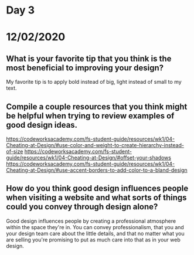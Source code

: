 # Day 3
# __12/02/2020__
 ## What is your favorite tip that you think is the most beneficial to improving your design?
 My favorite tip is to apply bold instead of big, light instead of small to my text. 
## Compile a couple resources that you think might be helpful when trying to review examples of good design ideas.
https://codeworksacademy.com/fs-student-guide/resources/wk1/04-Cheating-at-Design/#use-color-and-weight-to-create-hierarchy-instead-of-size
https://codeworksacademy.com/fs-student-guide/resources/wk1/04-Cheating-at-Design/#offset-your-shadows 
https://codeworksacademy.com/fs-student-guide/resources/wk1/04-Cheating-at-Design/#use-accent-borders-to-add-color-to-a-bland-design
## How do you think good design influences people when visiting a website and what sorts of things could you convey through design alone?
Good design influences people by creating a professional atmosphere within the space they're in. You can convey professionalism, that you and your design team care about the little details, and that no matter what you are selling you're promising to put as much care into that as in your web design. 